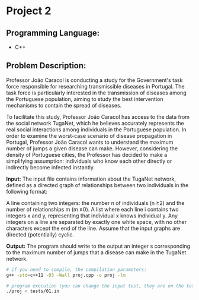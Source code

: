 # Project 2
## Programming Language:
- C++
## Problem Description:
Professor João Caracol is conducting a study for the Government's task force responsible for researching transmissible diseases in Portugal. The task force is particularly interested in the transmission of diseases among the Portuguese population, aiming to study the best intervention mechanisms to contain the spread of diseases.

To facilitate this study, Professor João Caracol has access to the data from the social network TugaNet, which he believes accurately represents the real social interactions among individuals in the Portuguese population. In order to examine the worst-case scenario of disease propagation in Portugal, Professor João Caracol wants to understand the maximum number of jumps a given disease can make. However, considering the density of Portuguese cities, the Professor has decided to make a simplifying assumption: individuals who know each other directly or indirectly become infected instantly.

**Input:**
The input file contains information about the TugaNet network, defined as a directed graph of relationships between two individuals in the following format:

A line containing two integers: the number n of individuals (n ≥2) and the number of relationships m (m ≥0).
A list where each line i contains two integers x and y, representing that individual x knows individual y.
Any integers on a line are separated by exactly one white space, with no other characters except the end of the line.
Assume that the input graphs are directed (potentially) cyclic.

**Output:**
The program should write to the output an integer s corresponding to the maximum number of jumps that a disease can make in the TugaNet network.

```bash
# if you need to compile, the compilation parameters:
g++ -std=c++11 -O3 -Wall proj.cpp -o proj -lm

# program execution (you can change the input test, they are on the tests folder)
./proj < tests/01.in
```





